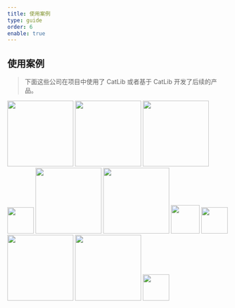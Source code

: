 ```yaml
---
title: 使用案例
type: guide
order: 6
enable: true
---
```


## 使用案例

> 下面这些公司在项目中使用了 CatLib 或者基于 CatLib 开发了后续的产品。

<a href="http://www.ztgame.com/"><img src="../../images/used/giant.png" width="150px"/></a> <a href="http://www.ourpalm.com/"><img src="../../images/used/ourpalm.png" width="150px"/></a> <a href="http://www.06game.com/"><img src="../../images/used/06game.png" width="150px"/></a> <a href="http://www.putao.com/"><img src="../../images/used/putao.png" width="60px"/></a> <a href="http://www.app-echo.com/"><img src="../../images/used/echo.png" width="150px"/></a> <a href="http://www.hrgame.com.cn/"><img src="../../images/used/hrg.png" width="150px"/></a> <a href="http://www.heeking.com"><img src="../../images/used/heeking.png" width="65px"/></a> <a href="http://www.sourcemuch.com"><img src="../../images/used/sourcemuch.png" width="60px"/></a> <a href="http://www.fancydream.com"><img src="../../images/used/fancydream.png" width="150px"/></a> <a href="https://www.koalac.com/"><img src="../../images/used/koalac.png" width="150px"/></a> <a href="http://www.geniusorbit.com/"><img src="../../images/used/geniusorbit.png" width="60px"/></a>